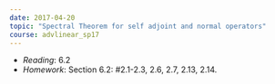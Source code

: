 ```yaml
---
date: 2017-04-20
topic: "Spectral Theorem for self adjoint and normal operators"
course: advlinear_sp17
---
```


- *Reading*: 6.2
- *Homework*: Section 6.2: #2.1-2.3, 2.6, 2.7, 2.13, 2.14.
